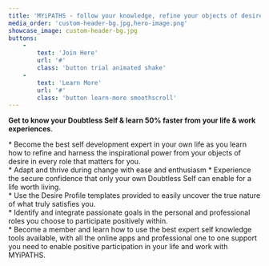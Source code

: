 ```yaml
---
title: 'MYiPATHS - follow your knowledge, refine your objects of desire, discover & map your most passionate goals from the inside out. '
media_order: 'custom-header-bg.jpg,hero-image.png'
showcase_image: custom-header-bg.jpg
buttons:
    -
        text: 'Join Here'
        url: '#'
        class: 'button trial animated shake'
    -
        text: 'Learn More'
        url: '#'
        class: 'button learn-more smoothscroll'
---
```


**Get to know your Doubtless Self & learn 50% faster from your life & work experiences**.<br>
<p class="text-left">* Become the best self development expert in your own life as you learn how to refine and harness the inspirational power from your objects of desire in every role that matters for you.<br>
* Adapt and thrive during change with ease and enthusiasm
* Experience the secure confidence that only your own Doubtless Self can enable for a life worth living.<br>
* Use the Desire Profile templates provided to easily uncover the true nature of what truly satisfies you.<br>
* Identify and integrate passionate goals in the personal and professional roles you choose to participate positively within.<br>
* Become a member and learn how to use the best expert self knowledge tools available, with all the online apps and professional one to one support you need to enable positive participation in your life and work with MYiPATHS.</p>